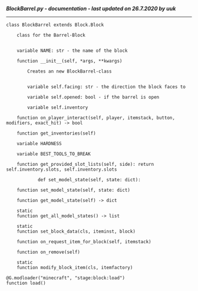 ***BlockBarrel.py - documentation - last updated on 26.7.2020 by uuk***
___

    class BlockBarrel extends Block.Block
        
        class for the Barrel-Block


        variable NAME: str - the name of the block

        function __init__(self, *args, **kwargs)
            
            Creates an new BlockBarrel-class


            variable self.facing: str - the direction the block faces to

            variable self.opened: bool - if the barrel is open

            variable self.inventory

        function on_player_interact(self, player, itemstack, button, modifiers, exact_hit) -> bool

        function get_inventories(self)

        variable HARDNESS

        variable BEST_TOOLS_TO_BREAK

        function get_provided_slot_lists(self, side): return self.inventory.slots, self.inventory.slots
                
                def set_model_state(self, state: dict):

        function set_model_state(self, state: dict)

        function get_model_state(self) -> dict

        static
        function get_all_model_states() -> list

        static
        function set_block_data(cls, iteminst, block)

        function on_request_item_for_block(self, itemstack)

        function on_remove(self)

        static
        function modify_block_item(cls, itemfactory)

    @G.modloader("minecraft", "stage:block:load")
    function load()